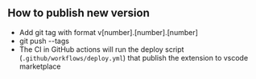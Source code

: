 ## How to publish new version

- Add git tag with format v[number].[number].[number]
- git push --tags
- The CI in GitHub actions will run the deploy script (`.github/workflows/deploy.yml`) that publish the extension to
  vscode marketplace
